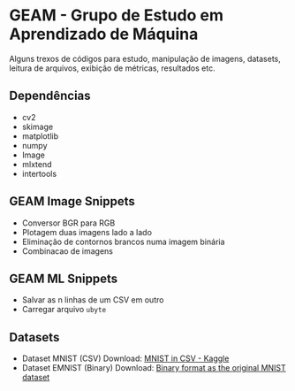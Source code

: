 # GEAM - Grupo de Estudo em Aprendizado de Máquina
Alguns trexos de códigos para estudo, manipulação de imagens, datasets, leitura de arquivos, exibição de métricas, resultados etc.

## Dependências
- cv2
- skimage
- matplotlib
- numpy
- Image
- mlxtend
- intertools

## GEAM Image Snippets
- Conversor BGR para RGB
- Plotagem duas imagens lado a lado
- Eliminação de contornos brancos numa imagem binária
- Combinacao de imagens

## GEAM ML Snippets
- Salvar as n linhas de um CSV em outro
- Carregar arquivo `ubyte`

## Datasets
- Dataset MNIST (CSV) Download: [MNIST in CSV - Kaggle](https://www.kaggle.com/oddrationale/mnist-in-csv "MNIST in CSV - Kaggle")
- Dataset EMNIST (Binary) Download: [Binary format as the original MNIST dataset](http://www.itl.nist.gov/iaui/vip/cs_links/EMNIST/gzip.zip "Binary format as the original MNIST dataset")


